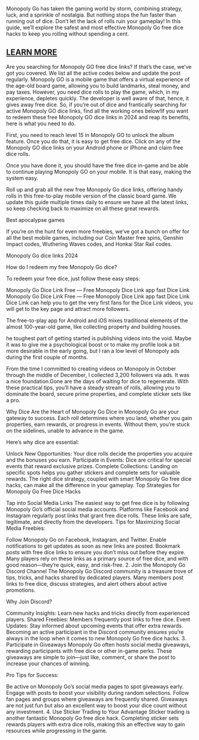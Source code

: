 Monopoly Go has taken the gaming world by storm, combining strategy, luck, and a sprinkle of nostalgia. But nothing stops the fun faster than running out of dice. Don’t let the lack of rolls ruin your gameplay! In this guide, we’ll explore the safest and most effective Monopoly Go free dice hacks to keep you rolling without spending a cent.

<h2><a href="https://sites.google.com/view/monopoly-go-free-dice-no-verif/">LEARN MORE</a></h2>

 Are you searching for Monopoly GO free dice links? If that’s the case, we’ve got you covered. We list all the active codes below and update the post regularly. Monopoly GO is a mobile game that offers a virtual experience of the age-old board game, allowing you to build landmarks, steal money, and pay taxes. However, you need dice rolls to play the game, which, in my experience, depletes quickly. The developer is well aware of that, hence, it gives away free dice. So, if you’re out of dice and frantically searching for active Monopoly GO dice links, find all the working ones below!If you want to redeem these free Monopoly GO dice links in 2024 and reap its benefits, here is what you need to do.

First, you need to reach level 15 in Monopoly GO to unlock the album feature. Once you do that, it is easy to get free dice. Click on any of the Monopoly GO dice links on your Android phone or iPhone and claim free dice rolls.

Once you have done it, you should have the free dice in-game and be able to continue playing Monopoly GO on your mobile. It is that easy, making the system easy.

Roll up and grab all the new free Monopoly Go dice links, offering handy rolls in this free-to-play mobile version of the classic board game. We update this guide multiple times daily to ensure we have all the latest links, so keep checking back to maximize on all these great rewards.

Best apocalypse games

If you’re on the hunt for even more freebies, we’ve got a bunch on offer for all the best mobile games, including our Coin Master free spins, Genshin Impact codes, Wuthering Waves codes, and Honkai Star Rail codes.

Monopoly Go dice links 2024

How do I redeem my free Monopoly Go dice?

To redeem your free dice, just follow these easy steps:

Monopoly Go Dice Link Free — Free Monopoly Dice Link app fast Dice Link Monopoly Go Dice Link Free — Free Monopoly Dice Link app fast Dice Link Dice Link can help you to get the very first fans for the Dice Link videos, you will get to the key page and attract more followers.

The free-to-play app for Android and iOS mixes traditional elements of the almost 100-year-old game, like collecting property and building houses.

he toughest part of getting started is publishing videos into the void. Maybe it was to give me a psychological boost or to make my profile look a bit more desirable in the early going, but I ran a low level of Monopoly ads during the first couple of months.

From the time I committed to creating videos on Monopoly in October through the middle of December, I collected 3,200 followers via ads. It was a nice foundation.Gone are the days of waiting for dice to regenerate. With these practical tips, you’ll have a steady stream of rolls, allowing you to dominate the board, secure prime properties, and complete sticker sets like a pro.

Why Dice Are the Heart of Monopoly Go
Dice in Monopoly Go are your gateway to success. Each roll determines where you land, whether you gain properties, earn rewards, or progress in events. Without them, you’re stuck on the sidelines, unable to advance in the game.

Here’s why dice are essential:

Unlock New Opportunities: Your dice rolls decide the properties you acquire and the bonuses you earn.
Participate in Events: Dice are critical for special events that reward exclusive prizes.
Complete Collections: Landing on specific spots helps you gather stickers and complete sets for valuable rewards.
The right dice strategy, coupled with smart Monopoly Go free dice hacks, can make all the difference in your gameplay.
Top Strategies for Monopoly Go Free Dice Hacks

Tap into Social Media Links
The easiest way to get free dice is by following Monopoly Go’s official social media accounts. Platforms like Facebook and Instagram regularly post links that grant free dice rolls. These links are safe, legitimate, and directly from the developers.
Tips for Maximizing Social Media Freebies:

Follow Monopoly Go on Facebook, Instagram, and Twitter.
Enable notifications to get updates as soon as new links are posted.
Bookmark posts with free dice links to ensure you don’t miss out before they expire.
Many players rely on these links as a primary source of free dice, and with good reason—they’re quick, easy, and risk-free.
2. Join the Monopoly Go Discord Channel
The Monopoly Go Discord community is a treasure trove of tips, tricks, and hacks shared by dedicated players. Many members post links to free dice, discuss strategies, and alert others about active promotions.

Why Join Discord?

Community Insights: Learn new hacks and tricks directly from experienced players.
Shared Freebies: Members frequently post links to free dice.
Event Updates: Stay informed about upcoming events that offer extra rewards.
Becoming an active participant in the Discord community ensures you’re always in the loop when it comes to new Monopoly Go free dice hacks.
3. Participate in Giveaways
Monopoly Go often hosts social media giveaways, rewarding participants with free dice or other in-game perks. These giveaways are simple to join—just like, comment, or share the post to increase your chances of winning.

Pro Tips for Success:

Be active on Monopoly Go’s social media pages to spot giveaways early.
Engage with posts to boost your visibility during random selections.
Follow fan pages and groups where giveaways are frequently shared.
Giveaways are not just fun but also an excellent way to boost your dice count without any investment.
4. Use Sticker Trading to Your Advantage
Sticker trading is another fantastic Monopoly Go free dice hack. Completing sticker sets rewards players with extra dice rolls, making this an effective way to gain resources while progressing in the game.
